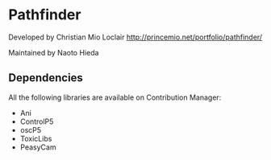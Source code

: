 Pathfinder
========

Developed by Christian Mio Loclair http://princemio.net/portfolio/pathfinder/

Maintained by Naoto Hieda


Dependencies
--------

All the following libraries are available on Contribution Manager:

* Ani
* ControlP5
* oscP5
* ToxicLibs
* PeasyCam
